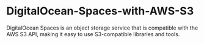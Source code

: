 # DigitalOcean-Spaces-with-AWS-S3
DigitalOcean Spaces is an object storage service that is compatible with the AWS S3 API, making it easy to use S3-compatible libraries and tools. 
